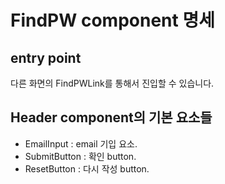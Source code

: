 # FindPW component 명세

## entry point

다른 화면의 FindPWLink를 통해서 진입할 수 있습니다.

## Header component의 기본 요소들
- EmailInput       : email 기입 요소.
- SubmitButton     : 확인 button.
- ResetButton      : 다시 작성 button.